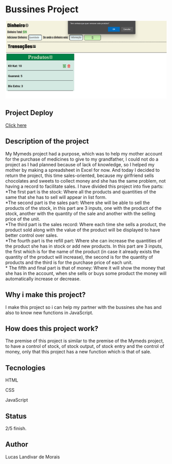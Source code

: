 <h1>Bussines Project</h1>
  <img src="img/Captura de Tela (120).png">

<h2>Project Deploy</h2>
 <a href="https://bussines-project-b27l00gvr-lucaslandivar.vercel.app" target="_blank">Click here</a>
  
<h2>Description of the project</h2>
<p>My Mymeds project had a purpose, which was to help my mother account for the purchase of medicines to give to my grandfather, I could not do a project as I had planned because of lack of knowledge, so I helped my mother by making a spreadsheet in Excel for now. And today I decided to return the project, this time sales-oriented, because my girlfriend sells chocolates and sweets to collect money and she has the same problem, not having a record to facilitate sales.
I have divided this project into five parts:
*The first part is the stock: Where all the products and quantities of the same that she has to sell will appear in list form.<br>
*The second part is the sales part: Where she will be able to sell the products of the stock, in this part are 3 inputs, one with the product of the stock, another with the quantity of the sale and another with the selling price of the unit.<br>
*The third part is the sales record: Where each time she sells a product, the product sold along with the value of the product will be displayed to have better control over sales.<br>
*The fourth part is the refill part: Where she can increase the quantities of the product she has in stock or add new products. In this part are 3 inputs, the first which is for the name of the product (in case it already exists the quantity of the product will increase), the second is for the quantity of products and the third is for the purchase price of each unit.<br>
* The fifth and final part is that of money: Where it will show the money that she has in the account, when she sells or buys some product the money will automatically increase or decrease.</p> 

<h2>Why i make this project?</h2>
<p>I make this project so i can help my partner with the bussines she has and also to know new functions in JavaScript.</p>

<h2>How does this project work?</h2>
<P>The premise of this project is similar to the premise of the Mymeds project, to have a control of stock, of stock output, of stock entry and the control of money, only that this project has a new function which is that of sale.</p>

<h2>Tecnologies</h2>
<p>HTML</p>
<p>CSS</p>
<p>JavaScript</p>

<h2>Status</h2>
<p>2/5 finish.</p>

<h2>Author</h2>
<p>Lucas Landivar de Morais</p>
